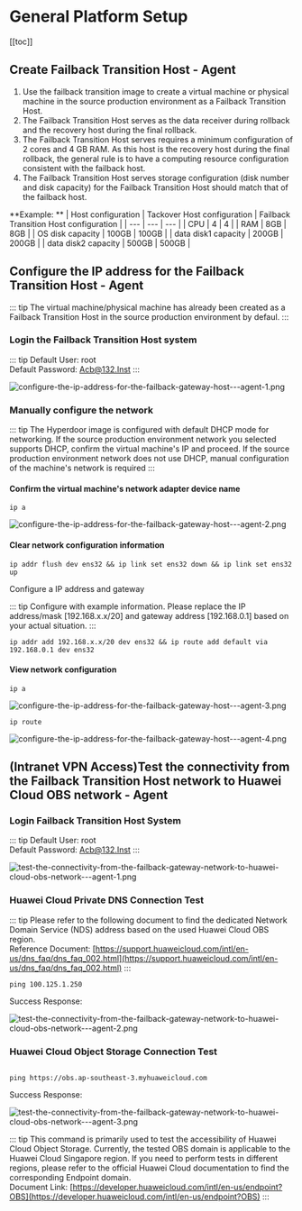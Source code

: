 # General Platform Setup

[[toc]]

##  Create Failback Transition Host - Agent

1. Use the failback transition image to create a virtual machine or physical machine in the source production environment as a Failback Transition Host.
2. The Failback Transition Host serves as the data receiver during rollback and the recovery host during the final rollback.
3. The Failback Transition Host serves requires a minimum configuration of 2 cores and 4 GB RAM. As this host is the recovery host during the final rollback, the general rule is to have a computing resource configuration consistent with the failback host.
4. The Failback Transition Host serves storage configuration (disk number and disk capacity) for the Failback Transition Host should match that of the failback host.

**Example: **
| Host configuration | Tackover Host configuration | Failback Transition Host configuration |
| --- | --- | --- |
| CPU | 4 | 4 |
| RAM | 8GB | 8GB |
| OS disk capacity | 100GB | 100GB |
| data disk1 capacity | 200GB | 200GB |
| data disk2 capacity | 500GB | 500GB |

## Configure the IP address for the Failback Transition Host - Agent

::: tip
The virtual machine/physical machine has already been created as a Failback Transition Host in the source production environment by defaul.
:::

### Login the Failback Transition Host system

::: tip
Default User: root  
Default Password: Acb@132.Inst
:::

![configure-the-ip-address-for-the-failback-gateway-host---agent-1.png](./images/configure-the-ip-address-for-the-failback-gateway-host---agent-1.png)

### Manually configure the network

::: tip
The Hyperdoor image is configured with default DHCP mode for networking. If the source production environment network you selected supports DHCP, confirm the virtual machine's IP and proceed. If the source production environment network does not use DHCP, manual configuration of the machine's network is required
:::

#### Confirm the virtual machine's network adapter device name

```shell
ip a
```

![configure-the-ip-address-for-the-failback-gateway-host---agent-2.png](./images/configure-the-ip-address-for-the-failback-gateway-host---agent-2.png)

#### Clear network configuration information

```shell
ip addr flush dev ens32 && ip link set ens32 down && ip link set ens32 up
```

Configure a IP address and gateway

::: tip
Configure with example information. Please replace the IP address/mask [192.168.x.x/20] and gateway address [192.168.0.1] based on your actual situation.
:::

```shell
ip addr add 192.168.x.x/20 dev ens32 && ip route add default via 192.168.0.1 dev ens32
```

#### View network configuration

```shell
ip a
```

![configure-the-ip-address-for-the-failback-gateway-host---agent-3.png](./images/configure-the-ip-address-for-the-failback-gateway-host---agent-3.png)

```shell
ip route
```

![configure-the-ip-address-for-the-failback-gateway-host---agent-4.png](./images/configure-the-ip-address-for-the-failback-gateway-host---agent-4.png)

## (Intranet VPN Access)Test the connectivity from the Failback Transition Host network to Huawei Cloud OBS network - Agent

### Login Failback Transition Host System

::: tip
Default User: root  
Default Password: Acb@132.Inst
:::

![test-the-connectivity-from-the-failback-gateway-network-to-huawei-cloud-obs-network---agent-1.png](./images/test-the-connectivity-from-the-failback-gateway-network-to-huawei-cloud-obs-network---agent-1.png)

### Huawei Cloud Private DNS Connection Test

::: tip
Please refer to the following document to find the dedicated Network Domain Service (NDS) address based on the used Huawei Cloud OBS region.  
Reference Document: [https://support.huaweicloud.com/intl/en-us/dns_faq/dns_faq_002.html](https://support.huaweicloud.com/intl/en-us/dns_faq/dns_faq_002.html)
:::

```shell
ping 100.125.1.250
```

Success Response:

![test-the-connectivity-from-the-failback-gateway-network-to-huawei-cloud-obs-network---agent-2.png](./images/test-the-connectivity-from-the-failback-gateway-network-to-huawei-cloud-obs-network---agent-2.png)

### Huawei Cloud Object Storage Connection Test

```shell

ping https://obs.ap-southeast-3.myhuaweicloud.com

```

Success Response:

![test-the-connectivity-from-the-failback-gateway-network-to-huawei-cloud-obs-network---agent-3.png](./images/test-the-connectivity-from-the-failback-gateway-network-to-huawei-cloud-obs-network---agent-3.png)

::: tip
This command is primarily used to test the accessibility of Huawei Cloud Object Storage. Currently, the tested OBS domain is applicable to the Huawei Cloud Singapore region. If you need to perform tests in different regions, please refer to the official Huawei Cloud documentation to find the corresponding Endpoint domain.  
Document Link: [https://developer.huaweicloud.com/intl/en-us/endpoint?OBS](https://developer.huaweicloud.com/intl/en-us/endpoint?OBS)
:::

